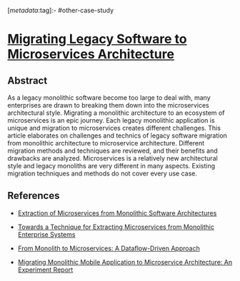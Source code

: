 <!-- deno-fmt-ignore-start -->

[_metadata_:tag]:- #other-case-study

<!-- deno-fmt-ignore-end -->

# [Migrating Legacy Software to Microservices Architecture](https://doi.org/10.1109/eStream.2019.8732170)

## Abstract

As a legacy monolithic software become too large to deal with, many enterprises
are drawn to breaking them down into the microservices architectural style.
Migrating a monolithic architecture to an ecosystem of microservices is an epic
journey. Each legacy monolithic application is unique and migration to
microservices creates different challenges. This article elaborates on
challenges and technics of legacy software migration from monolithic
architecture to microservice architecture. Different migration methods and
techniques are reviewed, and their benefits and drawbacks are analyzed.
Microservices is a relatively new architectural style and legacy monoliths are
very different in many aspects. Existing migration techniques and methods do not
cover every use case.

## References

- [Extraction of Microservices from Monolithic Software Architectures](./extraction-of-microservices-from-monolithic-software-architectures.md)

- [Towards a Technique for Extracting Microservices from Monolithic Enterprise Systems](./towards-a-technique-for-extracting-microservices-from-monolithic-enterprise-systems.md)

- [From Monolith to Microservices: A Dataflow-Driven Approach](./from-monolith-to-microservices-a-dataflow-driven-approach.md)

- [Migrating Monolithic Mobile Application to Microservice Architecture: An Experiment Report](./migrating-monolithic-mobile-application-to-microservice-architecture-an-experiment-report.md)
